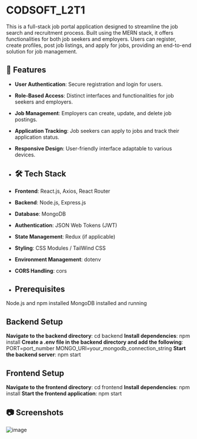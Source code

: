 # CODSOFT_L2T1
This is a full-stack job portal application designed to streamline the job search and recruitment process. Built using the MERN stack, it offers functionalities for both job seekers and employers. Users can register, create profiles, post job listings, and apply for jobs, providing an end-to-end solution for job management.

## 🚀 Features

- **User Authentication**: Secure registration and login for users.
- **Role-Based Access**: Distinct interfaces and functionalities for job seekers and employers.
- **Job Management**: Employers can create, update, and delete job postings.
- **Application Tracking**: Job seekers can apply to jobs and track their application status.
- **Responsive Design**: User-friendly interface adaptable to various devices.

- ## 🛠️ Tech Stack

- **Frontend**: React.js, Axios, React Router
- **Backend**: Node.js, Express.js
- **Database**: MongoDB
- **Authentication**: JSON Web Tokens (JWT)
- **State Management**: Redux (if applicable)
- **Styling**: CSS Modules / TailWind CSS
- **Environment Management**: dotenv
- **CORS Handling**: cors

- ## Prerequisites
  
Node.js and npm installed
MongoDB installed and running

## Backend Setup

**Navigate to the backend directory**: cd backend
**Install dependencies**: npm install
**Create a .env file in the backend directory and add the following**:
PORT=port_number
MONGO_URI=your_mongodb_connection_string
**Start the backend server**: npm start

## Frontend Setup
**Navigate to the frontend directory**: cd frontend
**Install dependencies**: npm install
**Start the frontend application**: npm start

## 📷 Screenshots
![image](https://github.com/user-attachments/assets/0a5953f3-8b61-4044-813e-792626470f47)


